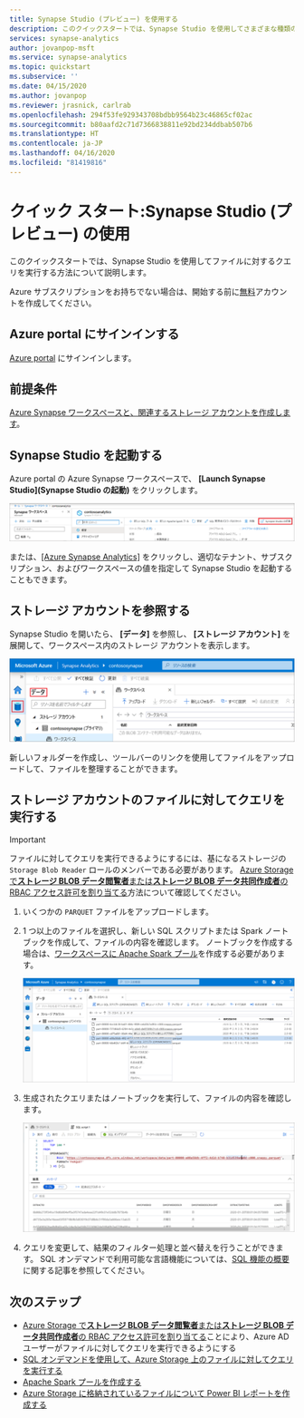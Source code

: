 ```yaml
---
title: Synapse Studio (プレビュー) を使用する
description: このクイックスタートでは、Synapse Studio を使用してさまざまな種類のファイルに対するクエリを簡単に実行する方法について説明します。
services: synapse-analytics
author: jovanpop-msft
ms.service: synapse-analytics
ms.topic: quickstart
ms.subservice: ''
ms.date: 04/15/2020
ms.author: jovanpop
ms.reviewer: jrasnick, carlrab
ms.openlocfilehash: 294f53fe929343708bdbb9564b23c46865cf02ac
ms.sourcegitcommit: b80aafd2c71d7366838811e92bd234ddbab507b6
ms.translationtype: HT
ms.contentlocale: ja-JP
ms.lasthandoff: 04/16/2020
ms.locfileid: "81419816"
---
```

# <a name="quickstart-using-synapse-studio-preview"></a>クイック スタート:Synapse Studio (プレビュー) の使用

このクイックスタートでは、Synapse Studio を使用してファイルに対するクエリを実行する方法について説明します。

Azure サブスクリプションをお持ちでない場合は、開始する前に[無料](https://azure.microsoft.com/free/)アカウントを作成してください。

## <a name="sign-in-to-the-azure-portal"></a>Azure portal にサインインする

[Azure portal](https://portal.azure.com/) にサインインします。

## <a name="prerequisites"></a>前提条件

[Azure Synapse ワークスペースと、関連するストレージ アカウントを作成します](quickstart-create-workspace.md)。

## <a name="launch-synapse-studio"></a>Synapse Studio を起動する

Azure portal の Azure Synapse ワークスペースで、 **[Launch Synapse Studio]\(Synapse Studio の起動\)** をクリックします。

![Synapse Studio を起動する](./media/quickstart-synapse-studio/launch-synapse-workspace.png)

または、[[Azure Synapse Analytics]](https://web.azuresynapse.net) をクリックし、適切なテナント、サブスクリプション、およびワークスペースの値を指定して Synapse Studio を起動することもできます。

## <a name="browse-storage-accounts"></a>ストレージ アカウントを参照する

Synapse Studio を開いたら、 **[データ]** を参照し、 **[ストレージ アカウント]** を展開して、ワークスペース内のストレージ アカウントを表示します。

![ストレージ上のファイルを参照する](./media/quickstart-synapse-studio/browse-files-on-storage.png)

新しいフォルダーを作成し、ツールバーのリンクを使用してファイルをアップロードして、ファイルを整理することができます。

## <a name="query-files-on-storage-account"></a>ストレージ アカウントのファイルに対してクエリを実行する

> [!IMPORTANT]
> ファイルに対してクエリを実行できるようにするには、基になるストレージの `Storage Blob Reader` ロールのメンバーである必要があります。 [Azure Storage で**ストレージ BLOB データ閲覧者**または**ストレージ BLOB データ共同作成者**の RBAC アクセス許可を割り当てる](../storage/common/storage-auth-aad-rbac-portal.md?toc=/azure/synapse-analytics/toc.json&bc=/azure/synapse-analytics/breadcrumb/toc.json#assign-a-built-in-rbac-role)方法について確認してください。

1. いくつかの `PARQUET` ファイルをアップロードします。
2. 1 つ以上のファイルを選択し、新しい SQL スクリプトまたは Spark ノートブックを作成して、ファイルの内容を確認します。 ノートブックを作成する場合は、[ワークスペースに Apache Spark プール](spark/apache-spark-notebook-create-spark-use-sql.md)を作成する必要があります。

   ![ストレージ上のファイルに対してクエリを実行する](./media/quickstart-synapse-studio/query-files-on-storage.png)

3. 生成されたクエリまたはノートブックを実行して、ファイルの内容を確認します。

   ![ファイルの内容を確認する](./media/quickstart-synapse-studio/query-files-on-storage-result.png)

4. クエリを変更して、結果のフィルター処理と並べ替えを行うことができます。 SQL オンデマンドで利用可能な言語機能については、[SQL 機能の概要](sql/overview-features.md)に関する記事を参照してください。

## <a name="next-steps"></a>次のステップ

- [Azure Storage で**ストレージ BLOB データ閲覧者**または**ストレージ BLOB データ共同作成者**の RBAC アクセス許可を割り当てる](../storage/common/storage-auth-aad-rbac-portal.md?toc=/azure/synapse-analytics/toc.json&bc=/azure/synapse-analytics/breadcrumb/toc.json#assign-a-built-in-rbac-role)ことにより、Azure AD ユーザーがファイルに対してクエリを実行できるようにする
- [SQL オンデマンドを使用して、Azure Storage 上のファイルに対してクエリを実行する](sql/on-demand-workspace-overview.md)
- [Apache Spark プールを作成する](spark/apache-spark-notebook-create-spark-use-sql.md)
- [Azure Storage に格納されているファイルについて Power BI レポートを作成する](sql/tutorial-connect-power-bi-desktop.md)
